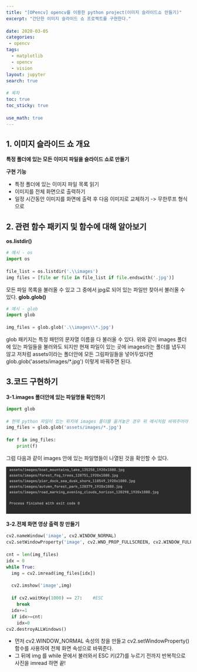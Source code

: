 ```yaml
---
title: "[OPencv] opencv를 이용한 python project(이미지 슬라이드쇼 만들기)"
excerpt: "간단한 이미지 슬라이드 쇼 프로젝트를 구현한다."

date: 2020-03-05
categories:
 - opencv
tags:
  - matplotlib
  - opencv
  - vision
layout: jupyter
search: true

# 목차
toc: true  
toc_sticky: true 

use_math: true
---
```


## 1. 이미지 슬라이드 쇼 개요
**특정 폴더에 있는 모든 이미지 파일을 슬라이드 쇼로 만들기**

**구현 기능**
- 특정 폴더에 있는 이미지 파일 목록 읽기
- 이미지를 전체 화면으로 출력하기
- 일정 시간동안 이미지를 화면에 출력 후 다음 이미지로 교체하기 -> 무한루프 형식으로

## 2. 관련 함수 패키지 및 함수에 대해 알아보기
**os.listdir()**
``` python
# 예시 - os
import os

file_list = os.listdir('.\\images')
img files = [file or file in file_list if file.endswith('.jpg')]
```
모든 파일 목록을 불러올 수 있고 그 중에서 jpg로 되어 있는 파일만 찾아서 불러올 수 있다.
**glob.glob()**
``` python
# 예시 - glob
import glob

img_files = glob.glob('.\\images\\*.jpg')
```
glob 패키지는 특정 패턴의 문자열 이름을 다 불러올 수 있다. 위와 같이 images 폴더에 있는 파일들을 불러와도 되지만 현재 파일이 있는 곳에 images라는 폴더를 냅두지 않고
저처럼 assets이라는 폴더안에 모든 그림파일들을 넣어두었다면 glob.glob('assets/images/*.jpg') 이렇게 바꿔주면 된다.

## 3.코드 구현하기
**3-1.images 폴더안에 있는 파일명들 확인하기**
``` python
import glob

# 현재 python 파일이 있는 위치에 images 폴더를 옮겨놓은 경우 위 예시처럼 바꿔주어야 함
img_files = glob.glob('assets/images/*.jpg')

for f in img_files:
    print(f) 
```

그럼 다음과 같이 images 안에 있는 파일명들이 나열된 것을 확인할 수 있다.
<p align="center"><img src="https://github.com/Changhyun-song/Changhyun-song.github.io/blob/main/_posts/images/cv/opencv4/opencv4-1.png?raw=1" width = "800" ></p>

**3-2.전체 화면 영상 출력 창 만들기**
``` python
cv2.nameWindow('image', cv2.WINDOW_NORMAL)
cv2.setWindowProperty('image', cv2.WND_PROP_FULLSCREEN, cv2.WINDOW_FULLSCREEN)

cnt = len(img_files)
idx = 0
while True:
  img = cv2.imread(img_files[idx])

  cv2.imshow('image',img)

  if cv2.waitKey(1000) == 27:    #ESC
    break
  idx+=1
  if idx>=cnt:
    idx=0
cv2.destroyALLWindows()
```
- 먼저 cv2.WINDOW_NORMAL 속성의 창을 만들고 cv2.setWindowProperty() 함수를 사용하여 전체 화면 속성으로 바꿔준다.
- 그 뒤에 img 를 while 문에서 불러와서 ESC 키(27)를 누르기 전까지 반복적으로 사진을 imread 하면 끝!
